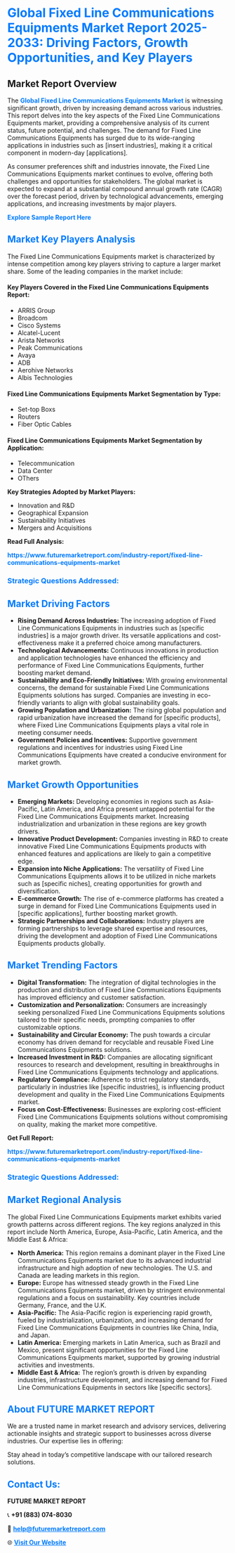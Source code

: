 <h1 style="color: #007BFF;">Global Fixed Line Communications Equipments Market Report 2025-2033: Driving Factors, Growth Opportunities, and Key Players</h1>

<section id="overview">
<h2>Market Report Overview</h2>
<p>The <a href="https://www.futuremarketreport.com/industry-report/fixed-line-communications-equipments-market" style="color: #007BFF; text-decoration: none;"><strong>Global Fixed Line Communications Equipments Market</strong></a> is witnessing significant growth, driven by increasing demand across various industries. This report delves into the key aspects of the Fixed Line Communications Equipments market, providing a comprehensive analysis of its current status, future potential, and challenges. The demand for Fixed Line Communications Equipments has surged due to its wide-ranging applications in industries such as [insert industries], making it a critical component in modern-day [applications].</p>
<p>As consumer preferences shift and industries innovate, the Fixed Line Communications Equipments market continues to evolve, offering both challenges and opportunities for stakeholders. The global market is expected to expand at a substantial compound annual growth rate (CAGR) over the forecast period, driven by technological advancements, emerging applications, and increasing investments by major players.</p>
</section>

<section id="overview">
<p><a href="https://www.futuremarketreport.com/request-sample/reportId=87143" style="color: #007BFF; text-decoration: none;"><strong>Explore Sample Report Here</strong></a></p>
</section>

<section id="key-players">
<h2 style="color: #007BFF;">Market Key Players Analysis</h2>
<p>The Fixed Line Communications Equipments market is characterized by intense competition among key players striving to capture a larger market share. Some of the leading companies in the market include:</p>
<h4>Key Players Covered in the Fixed Line Communications Equipments Report:</h4>
<ul><li>ARRIS Group</li><li>Broadcom</li><li>Cisco Systems</li><li>Alcatel-Lucent</li><li>Arista Networks</li><li>Peak Communications</li><li>Avaya</li><li>ADB</li><li>Aerohive Networks</li><li>Albis Technologies</li></ul>
<h4>Fixed Line Communications Equipments Market Segmentation by Type:</h4>
<ul><li>Set-top Boxs</li><li>Routers</li><li>Fiber Optic Cables</li></ul>

<h4>Fixed Line Communications Equipments Market Segmentation by Application:</h4>
<ul><li>Telecommunication</li><li>Data Center</li><li>OThers</li></ul>
<p><strong>Key Strategies Adopted by Market Players:</strong></p>
<ul>
<li>Innovation and R&D</li>
<li>Geographical Expansion</li>
<li>Sustainability Initiatives</li>
<li>Mergers and Acquisitions</li>
</ul>
</section>

<section>
<p><strong>Read Full Analysis: </strong></p><a href="https://www.futuremarketreport.com/industry-report/fixed-line-communications-equipments-market" style="color: #007BFF; text-decoration: none;"><strong>https://www.futuremarketreport.com/industry-report/fixed-line-communications-equipments-market</strong></a>
<h3 style="color: #007BFF;">Strategic Questions Addressed:</h3>
</section>

<section id="driving-factors">
<h2 style="color: #007BFF;">Market Driving Factors</h2>
<ul>
<li><strong>Rising Demand Across Industries:</strong> The increasing adoption of Fixed Line Communications Equipments in industries such as [specific industries] is a major growth driver. Its versatile applications and cost-effectiveness make it a preferred choice among manufacturers.</li>
<li><strong>Technological Advancements:</strong> Continuous innovations in production and application technologies have enhanced the efficiency and performance of Fixed Line Communications Equipments, further boosting market demand.</li>
<li><strong>Sustainability and Eco-Friendly Initiatives:</strong> With growing environmental concerns, the demand for sustainable Fixed Line Communications Equipments solutions has surged. Companies are investing in eco-friendly variants to align with global sustainability goals.</li>
<li><strong>Growing Population and Urbanization:</strong> The rising global population and rapid urbanization have increased the demand for [specific products], where Fixed Line Communications Equipments plays a vital role in meeting consumer needs.</li>
<li><strong>Government Policies and Incentives:</strong> Supportive government regulations and incentives for industries using Fixed Line Communications Equipments have created a conducive environment for market growth.</li>
</ul>
</section>

<section id="growth-opportunities">
<h2 style="color: #007BFF;">Market Growth Opportunities</h2>
<ul>
<li><strong>Emerging Markets:</strong> Developing economies in regions such as Asia-Pacific, Latin America, and Africa present untapped potential for the Fixed Line Communications Equipments market. Increasing industrialization and urbanization in these regions are key growth drivers.</li>
<li><strong>Innovative Product Development:</strong> Companies investing in R&D to create innovative Fixed Line Communications Equipments products with enhanced features and applications are likely to gain a competitive edge.</li>
<li><strong>Expansion into Niche Applications:</strong> The versatility of Fixed Line Communications Equipments allows it to be utilized in niche markets such as [specific niches], creating opportunities for growth and diversification.</li>
<li><strong>E-commerce Growth:</strong> The rise of e-commerce platforms has created a surge in demand for Fixed Line Communications Equipments used in [specific applications], further boosting market growth.</li>
<li><strong>Strategic Partnerships and Collaborations:</strong> Industry players are forming partnerships to leverage shared expertise and resources, driving the development and adoption of Fixed Line Communications Equipments products globally.</li>
</ul>
</section>

<section id="trending-factors">
<h2 style="color: #007BFF;">Market Trending Factors</h2>
<ul>
<li><strong>Digital Transformation:</strong> The integration of digital technologies in the production and distribution of Fixed Line Communications Equipments has improved efficiency and customer satisfaction.</li>
<li><strong>Customization and Personalization:</strong> Consumers are increasingly seeking personalized Fixed Line Communications Equipments solutions tailored to their specific needs, prompting companies to offer customizable options.</li>
<li><strong>Sustainability and Circular Economy:</strong> The push towards a circular economy has driven demand for recyclable and reusable Fixed Line Communications Equipments solutions.</li>
<li><strong>Increased Investment in R&D:</strong> Companies are allocating significant resources to research and development, resulting in breakthroughs in Fixed Line Communications Equipments technology and applications.</li>
<li><strong>Regulatory Compliance:</strong> Adherence to strict regulatory standards, particularly in industries like [specific industries], is influencing product development and quality in the Fixed Line Communications Equipments market.</li>
<li><strong>Focus on Cost-Effectiveness:</strong> Businesses are exploring cost-efficient Fixed Line Communications Equipments solutions without compromising on quality, making the market more competitive.</li>
</ul>
</section>

<section>
<p><strong>Get Full Report: </strong></p><a href="https://www.futuremarketreport.com/industry-report/fixed-line-communications-equipments-market" style="color: #007BFF; text-decoration: none;"><strong>https://www.futuremarketreport.com/industry-report/fixed-line-communications-equipments-market</strong></a>
<h3 style="color: #007BFF;">Strategic Questions Addressed:</h3>
</section>


<section id="regional-analysis">
<h2 style="color: #007BFF;">Market Regional Analysis</h2>
<p>The global Fixed Line Communications Equipments market exhibits varied growth patterns across different regions. The key regions analyzed in this report include North America, Europe, Asia-Pacific, Latin America, and the Middle East & Africa:</p>
<ul>
<li><strong>North America:</strong> This region remains a dominant player in the Fixed Line Communications Equipments market due to its advanced industrial infrastructure and high adoption of new technologies. The U.S. and Canada are leading markets in this region.</li>
<li><strong>Europe:</strong> Europe has witnessed steady growth in the Fixed Line Communications Equipments market, driven by stringent environmental regulations and a focus on sustainability. Key countries include Germany, France, and the U.K.</li>
<li><strong>Asia-Pacific:</strong> The Asia-Pacific region is experiencing rapid growth, fueled by industrialization, urbanization, and increasing demand for Fixed Line Communications Equipments in countries like China, India, and Japan.</li>
<li><strong>Latin America:</strong> Emerging markets in Latin America, such as Brazil and Mexico, present significant opportunities for the Fixed Line Communications Equipments market, supported by growing industrial activities and investments.</li>
<li><strong>Middle East & Africa:</strong> The region’s growth is driven by expanding industries, infrastructure development, and increasing demand for Fixed Line Communications Equipments in sectors like [specific sectors].</li>
</ul>
</section>

<footer>
<h2 style="color: #007BFF;">About FUTURE MARKET REPORT</h2>
<p>We are a trusted name in market research and advisory services, delivering actionable insights and strategic support to businesses across diverse industries. Our expertise lies in offering:</p>

<p>Stay ahead in today’s competitive landscape with our tailored research solutions.</p>

<h2 style="color: #007BFF;">Contact Us:</h2>
<p><strong>FUTURE MARKET REPORT</strong></p>
<p>📞 <strong>+91 (883) 074-8030</strong></p>
<p>📧 <strong><a href="mailto:help@futuremarketreport.com" style="color: #007BFF;">help@futuremarketreport.com</a></strong></p>
<p>🌐 <strong><a href="https://www.futuremarketreport.com/" style="color: #007BFF;">Visit Our Website</a></strong></p>
</footer>